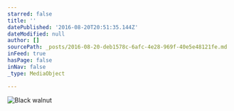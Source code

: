 ```yaml
---
starred: false
title: ''
datePublished: '2016-08-20T20:51:35.144Z'
dateModified: null
author: []
sourcePath: _posts/2016-08-20-deb1578c-6afc-4e28-969f-40e5e48121fe.md
inFeed: true
hasPage: false
inNav: false
_type: MediaObject

---
```

![Black walnut ](https://the-grid-user-content.s3-us-west-2.amazonaws.com/b1be6c37-def3-4c90-b0c3-e9e04b20010d.jpg)